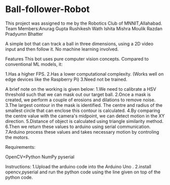 # Ball-follower-Robot
This project was assigned to me by the Robotics Club of MNNIT,Allahabad.
Team Members:Anurag Gupta
             Rushikesh Wath
             Ishita Mishra
             Moulik Razdan
             Pradyumn Bhatter
            
A simple bot that can track a ball in three dimensions, using a 2D video input and then follow it. No machine learning involved.

Features
This bot uses pure computer vision concepts. Compared to conventional ML models, it:

1.Has a higher FPS.
2.Has a lower computational complexity. (Works well on edge devices like the Raspberry Pi)
3.Need not be trained.


A brief note on the working is given below:
1.We need to calibrate a HSV threshold such that we can mask out our target ball.
2.Once a mask is created, we perform a couple of erosions and dilations to remove noise.
3.The largest contour in the mask is identified. The centre and radius of the smallest circle that can enclose this contour is calculated.
4.By comparing the centre value with the camera's midpoint, we can detect motion in the XY direction.
5.Distance of object is calculated using triangle similarity method.
6.Then we return these values to arduino using serial communication.
7.Arduino process these values and takes necessary motion by controling the motors.

Requirements:

OpenCV+Python
NumPy
pyserial

Instructions:
1.Upload the arduino code into the Arduino Uno .
2.install opencv,pyserial and run the python code using the line given on top of the python code.

